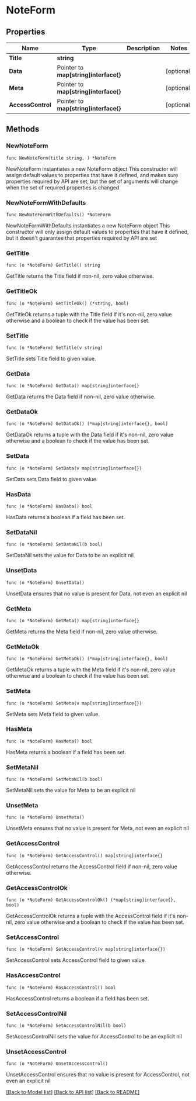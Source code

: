 # NoteForm

## Properties

Name | Type | Description | Notes
------------ | ------------- | ------------- | -------------
**Title** | **string** |  | 
**Data** | Pointer to **map[string]interface{}** |  | [optional] 
**Meta** | Pointer to **map[string]interface{}** |  | [optional] 
**AccessControl** | Pointer to **map[string]interface{}** |  | [optional] 

## Methods

### NewNoteForm

`func NewNoteForm(title string, ) *NoteForm`

NewNoteForm instantiates a new NoteForm object
This constructor will assign default values to properties that have it defined,
and makes sure properties required by API are set, but the set of arguments
will change when the set of required properties is changed

### NewNoteFormWithDefaults

`func NewNoteFormWithDefaults() *NoteForm`

NewNoteFormWithDefaults instantiates a new NoteForm object
This constructor will only assign default values to properties that have it defined,
but it doesn't guarantee that properties required by API are set

### GetTitle

`func (o *NoteForm) GetTitle() string`

GetTitle returns the Title field if non-nil, zero value otherwise.

### GetTitleOk

`func (o *NoteForm) GetTitleOk() (*string, bool)`

GetTitleOk returns a tuple with the Title field if it's non-nil, zero value otherwise
and a boolean to check if the value has been set.

### SetTitle

`func (o *NoteForm) SetTitle(v string)`

SetTitle sets Title field to given value.


### GetData

`func (o *NoteForm) GetData() map[string]interface{}`

GetData returns the Data field if non-nil, zero value otherwise.

### GetDataOk

`func (o *NoteForm) GetDataOk() (*map[string]interface{}, bool)`

GetDataOk returns a tuple with the Data field if it's non-nil, zero value otherwise
and a boolean to check if the value has been set.

### SetData

`func (o *NoteForm) SetData(v map[string]interface{})`

SetData sets Data field to given value.

### HasData

`func (o *NoteForm) HasData() bool`

HasData returns a boolean if a field has been set.

### SetDataNil

`func (o *NoteForm) SetDataNil(b bool)`

 SetDataNil sets the value for Data to be an explicit nil

### UnsetData
`func (o *NoteForm) UnsetData()`

UnsetData ensures that no value is present for Data, not even an explicit nil
### GetMeta

`func (o *NoteForm) GetMeta() map[string]interface{}`

GetMeta returns the Meta field if non-nil, zero value otherwise.

### GetMetaOk

`func (o *NoteForm) GetMetaOk() (*map[string]interface{}, bool)`

GetMetaOk returns a tuple with the Meta field if it's non-nil, zero value otherwise
and a boolean to check if the value has been set.

### SetMeta

`func (o *NoteForm) SetMeta(v map[string]interface{})`

SetMeta sets Meta field to given value.

### HasMeta

`func (o *NoteForm) HasMeta() bool`

HasMeta returns a boolean if a field has been set.

### SetMetaNil

`func (o *NoteForm) SetMetaNil(b bool)`

 SetMetaNil sets the value for Meta to be an explicit nil

### UnsetMeta
`func (o *NoteForm) UnsetMeta()`

UnsetMeta ensures that no value is present for Meta, not even an explicit nil
### GetAccessControl

`func (o *NoteForm) GetAccessControl() map[string]interface{}`

GetAccessControl returns the AccessControl field if non-nil, zero value otherwise.

### GetAccessControlOk

`func (o *NoteForm) GetAccessControlOk() (*map[string]interface{}, bool)`

GetAccessControlOk returns a tuple with the AccessControl field if it's non-nil, zero value otherwise
and a boolean to check if the value has been set.

### SetAccessControl

`func (o *NoteForm) SetAccessControl(v map[string]interface{})`

SetAccessControl sets AccessControl field to given value.

### HasAccessControl

`func (o *NoteForm) HasAccessControl() bool`

HasAccessControl returns a boolean if a field has been set.

### SetAccessControlNil

`func (o *NoteForm) SetAccessControlNil(b bool)`

 SetAccessControlNil sets the value for AccessControl to be an explicit nil

### UnsetAccessControl
`func (o *NoteForm) UnsetAccessControl()`

UnsetAccessControl ensures that no value is present for AccessControl, not even an explicit nil

[[Back to Model list]](../README.md#documentation-for-models) [[Back to API list]](../README.md#documentation-for-api-endpoints) [[Back to README]](../README.md)


